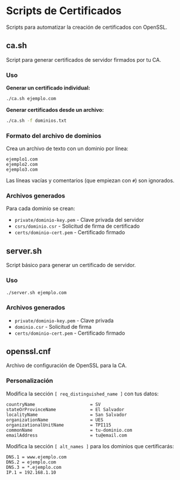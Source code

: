 # Scripts de Certificados

Scripts para automatizar la creación de certificados con OpenSSL.

## ca.sh

Script para generar certificados de servidor firmados por tu CA.

### Uso

**Generar un certificado individual:**
```bash
./ca.sh ejemplo.com
```

**Generar certificados desde un archivo:**
```bash
./ca.sh -f dominios.txt
```

### Formato del archivo de dominios

Crea un archivo de texto con un dominio por línea:
```
ejemplo1.com
ejemplo2.com
ejemplo3.com
```

Las líneas vacías y comentarios (que empiezan con `#`) son ignorados.

### Archivos generados

Para cada dominio se crean:
- `private/dominio-key.pem` - Clave privada del servidor
- `csrs/dominio.csr` - Solicitud de firma de certificado
- `certs/dominio-cert.pem` - Certificado firmado

## server.sh

Script básico para generar un certificado de servidor.

### Uso

```bash
./server.sh ejemplo.com
```

### Archivos generados

- `private/dominio-key.pem` - Clave privada
- `dominio.csr` - Solicitud de firma
- `certs/dominio-cert.pem` - Certificado firmado

## openssl.cnf

Archivo de configuración de OpenSSL para la CA.

### Personalización

Modifica la sección `[ req_distinguished_name ]` con tus datos:
```
countryName                     = SV
stateOrProvinceName             = El Salvador
localityName                    = San Salvador
organizationName                = UES
organizationalUnitName          = TPI115
commonName                      = tu-dominio.com
emailAddress                    = tu@email.com
```

Modifica la sección `[ alt_names ]` para los dominios que certificarás:
```
DNS.1 = www.ejemplo.com
DNS.2 = ejemplo.com
DNS.3 = *.ejemplo.com
IP.1 = 192.168.1.10
```
